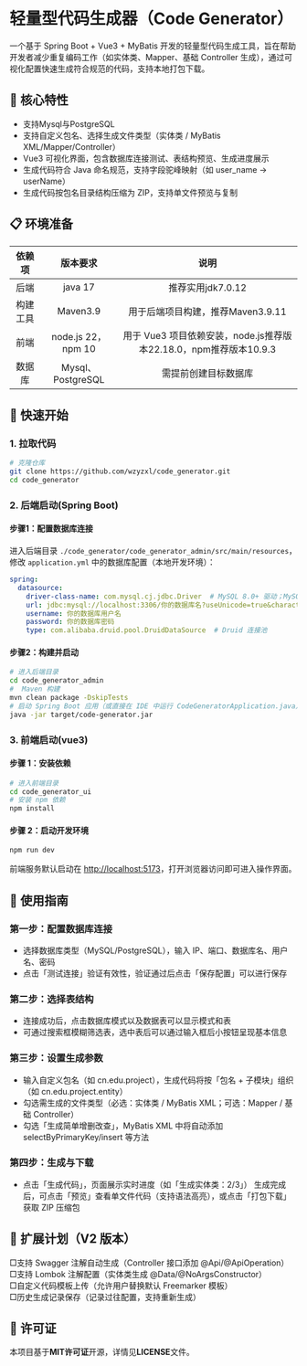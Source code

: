 # 轻量型代码生成器（Code Generator）
一个基于 Spring Boot + Vue3 + MyBatis 开发的轻量型代码生成工具，旨在帮助开发者减少重复编码工作（如实体类、Mapper、基础 Controller 生成），通过可视化配置快速生成符合规范的代码，支持本地打包下载。
## 🌟 核心特性
- 支持Mysql与PostgreSQL
- 支持自定义包名、选择生成文件类型（实体类 / MyBatis XML/Mapper/Controller）
- Vue3 可视化界面，包含数据库连接测试、表结构预览、生成进度展示
- 生成代码符合 Java 命名规范，支持字段驼峰映射（如 user_name → userName）
- 生成代码按包名目录结构压缩为 ZIP，支持单文件预览与复制
## 📋 环境准备
|依赖项|       版本要求        |                       说明                        |
|:--:|:-----------------:|:-----------------------------------------------:|
|后端|      java 17      |                  推荐实用jdk7.0.12                  |
|构建工具|     Maven3.9      |             用于后端项目构建，推荐Maven3.9.11              |
|前端| node.js 22，npm 10 | 用于 Vue3 项目依赖安装，node.js推荐版本22.18.0，npm推荐版本10.9.3 |
|数据库| Mysql、PostgreSQL  |                   需提前创建目标数据库                    |
## 🚀 快速开始
### 1. 拉取代码
```bash
# 克隆仓库
git clone https://github.com/wzyzxl/code_generator.git
cd code_generator
```
### 2. 后端启动(Spring Boot)
#### 步骤1：配置数据库连接
进入后端目录 `./code_generator/code_generator_admin/src/main/resources`，修改 `application.yml` 中的数据库配置（本地开发环境）：
```yaml
spring:
  datasource:
    driver-class-name: com.mysql.cj.jdbc.Driver  # MySQL 8.0+ 驱动；MySQL 5.7 用 com.mysql.jdbc.Driver
    url: jdbc:mysql://localhost:3306/你的数据库名?useUnicode=true&characterEncoding=utf8&serverTimezone=GMT%2B8
    username: 你的数据库用户名
    password: 你的数据库密码
    type: com.alibaba.druid.pool.DruidDataSource  # Druid 连接池
```
#### 步骤2：构建并启动
```bash
# 进入后端目录
cd code_generator_admin
#  Maven 构建
mvn clean package -DskipTests
# 启动 Spring Boot 应用（或直接在 IDE 中运行 CodeGeneratorApplication.java）
java -jar target/code-generator.jar
```
### 3. 前端启动(vue3)
#### 步骤 1：安装依赖
```bash
# 进入前端目录
cd code_generator_ui
# 安装 npm 依赖
npm install
```
#### 步骤 2：启动开发环境
```bash
npm run dev
```
前端服务默认启动在 [http://localhost:5173](http://localhost:5173)，打开浏览器访问即可进入操作界面。
## 📖 使用指南
### 第一步：配置数据库连接
- 选择数据库类型（MySQL/PostgreSQL），输入 IP、端口、数据库名、用户名、密码
- 点击「测试连接」验证有效性，验证通过后点击「保存配置」可以进行保存
### 第二步：选择表结构
- 连接成功后，点击数据库模式以及数据表可以显示模式和表
- 可通过搜索框模糊筛选表，选中表后可以通过输入框后小按钮呈现基本信息
### 第三步：设置生成参数
- 输入自定义包名（如 cn.edu.project），生成代码将按「包名 + 子模块」组织（如 cn.edu.project.entity）
- 勾选需生成的文件类型（必选：实体类 / MyBatis XML；可选：Mapper / 基础 Controller）
- 勾选「生成简单增删改查」，MyBatis XML 中将自动添加 selectByPrimaryKey/insert 等方法
### 第四步：生成与下载
- 点击「生成代码」，页面展示实时进度（如「生成实体类：2/3」）
  生成完成后，可点击「预览」查看单文件代码（支持语法高亮），或点击「打包下载」获取 ZIP 压缩包
## 📌 扩展计划（V2 版本）
□支持 Swagger 注解自动生成（Controller 接口添加 @Api/@ApiOperation）<br>
□支持 Lombok 注解配置（实体类生成 @Data/@NoArgsConstructor）<br>
□自定义代码模板上传（允许用户替换默认 Freemarker 模板）<br>
□历史生成记录保存（记录过往配置，支持重新生成）
## 📄 许可证
本项目基于**MIT许可证**开源，详情见**LICENSE**文件。